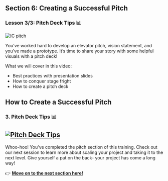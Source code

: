 ## Section 6: Creating a Successful Pitch
### Lesson 3/3: Pitch Deck Tips 📊

![IC pitch](https://user-images.githubusercontent.com/18564645/134086558-45f4781e-c46d-407d-bbe9-ac4f17024f7d.png)

You’ve worked hard to develop an elevator pitch, vision statement, and you’ve made a prototype. It’s time to share your story with some helpful visuals with a pitch deck!


What we will cover in this video: 

- Best practices with presentation slides
- How to conquer stage fright
- How to create a pitch deck

## How to Create a Successful Pitch 

### 3. Pitch Deck Tips 📊

[![Pitch Deck Tips](https://user-images.githubusercontent.com/18564645/134136089-0a7904b6-5170-4878-9836-2fca07ba2dd9.png)](https://youtu.be/TZueKclb73Y "Pitch Deck Tips")
---

Whoo-hoo! You've completed the pitch section of this training. Check out our next session to learn more about scaling your project and taking it to the next level. Give yourself a pat on the back- your project has come a long way!

👉 [**Move on to the next section here!**](../../7-Next-Level/README.md) 
